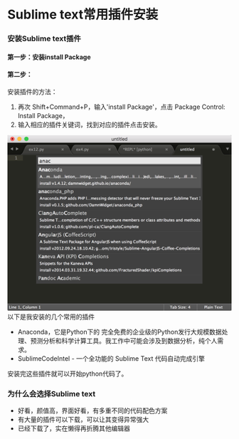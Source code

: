 # Sublime text常用插件安装

### 安装Sublime text插件

#### 第一步：安装install Package








#### 第二步：


安装插件的方法：
1. 再次 Shift+Command+P，输入'install Package'，点击 Package Control: Install Package，
2. 输入相应的插件关键词，找到对应的插件点击安装。

![安装插件](QQ20151008-1@2x.png)
以下是我安装的几个常用的插件
* Anaconda，它是Python下的 完全免费的企业级的Python发行大规模数据处理、预测分析和科学计算工具。我工作中可能会涉及到数据分析，纯个人需求。
* SublimeCodeIntel - 一个全功能的 Sublime Text 代码自动完成引擎

安装完这些插件就可以开始python代码了。


### 为什么会选择Sublime text
* 好看，颜值高，界面好看，有多重不同的代码配色方案
* 有大量的插件可以下载，可以让其变得异常强大
* 已经下载了，实在懒得再折腾其他编辑器
